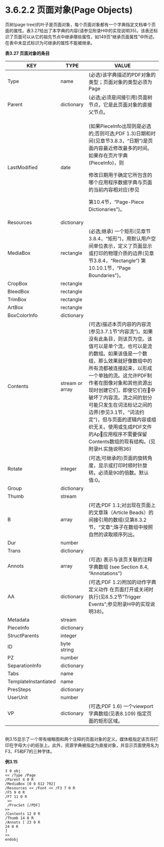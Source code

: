 # 3.6.2.2 页面对象(Page Objects)

页树(page tree)的叶子是页面对象，每个页面对象都有一个字典指定文档单个页面的属性。表3.27给出了本字典的内容(请参见附录H中的实现说明35)。该表还标识了页面可以从它的祖先节点中继承哪些属性，如149页“继承页面属性”中所述。在表中未显式标识为可继承的属性不能被继承。

**表3.27 页面对象的条目**

| KEY                  | TYPE            | VALUE                                                                                                                                                                                                                                                    |
| -------------------- | --------------- | -------------------------------------------------------------------------------------------------------------------------------------------------------------------------------------------------------------------------------------------------------- |
| Type                 | name            | (必选)该字典描述的PDF对象的类型；页面对象的类型必须为Page                                                                                                                                                                                                                        |
| Parent               | dictionary      | (必选;必须是间接引用)页面树节点，它是此页面对象的直接父节点。                                                                                                                                                                                                                         |
| LastModified         | date            | <p>(如果PieceInfo出现则是必选的;否则可选;PDF 1.3)日期和时间(见章节3.8.3，“日期”)是页面内容最近修改最多的时间。如果存在页片字典(PieceInfo)，则</p><p>修改日期用于确定它所包含的哪个应用程序数据字典与页面的当前内容相对应(参见</p><p>第10.4节，“Page-Piece Dictionaries”)。</p>                                                                    |
| Resources            | dictionary      |                                                                                                                                                                                                                                                          |
| MediaBox             | rectangle       | (必选;继承) 一个矩形(见章节3.8.4，“矩形”)，用默认用户空间单位表示，定义了页面显示或打印的物理介质的边界(见章节3.8.4，“Rectangle”) 第10.10.1节，“Page Boundaries”)。                                                                                                                                           |
| CropBox              | rectangle       |                                                                                                                                                                                                                                                          |
| BleedBox             | rectangle       |                                                                                                                                                                                                                                                          |
| TrimBox              | rectangle       |                                                                                                                                                                                                                                                          |
| ArtBox               | rectangle       |                                                                                                                                                                                                                                                          |
| BoxColorInfo         | dictionary      |                                                                                                                                                                                                                                                          |
| Contents             | stream or array | (可选)描述本页内容的内容流(参见3.7.1节“内容流”)。如果没有此条目，则该页为空。该值可以是单个流，也可以是流的数组。如果该值是一个数组，那么效果就好像数组中的所有流都被连接起来，以形成一个单独的流。这允许PDF制作者在图像对象和其他资源出现时创建它们，即使它们在中破坏了内容流。流之间的划分可能只发生在词法标记之间的边界(参见3.1节，“词法约定”)，但与页面的逻辑内容或组织无关。使用或生成PDF文件的Ap应用程序不需要保留Contents数组的现有结构。(见附录H.实施说明36) |
| Rotate               | integer         | (可选;可继承的)页面的旋转角度，显示或打印时顺时针旋转。必须是90的倍数。默认值:0。                                                                                                                                                                                                             |
| Group                | dictionary      |                                                                                                                                                                                                                                                          |
| Thumb                | stream          |                                                                                                                                                                                                                                                          |
| B                    | array           | (可选;PDF 1.1;对出现在页面上的文章珠（Article Beads）的间接引用的数组(见第8.3.2节，“文章”;珠子在数组中按照自然的读取顺序列出。                                                                                                                                                                          |
| Dur                  | number          |                                                                                                                                                                                                                                                          |
| Trans                | dictionary      |                                                                                                                                                                                                                                                          |
| Annots               | array           | (可选) 表示与该页关联的注释字典数组 (see Section 8.4, “Annotations”)                                                                                                                                                                                                     |
| AA                   | dictionary      | (可选;PDF 1.2)附加的动作字典定义动作 在页面打开或关闭时执行(见8.5.2节“Trigger Events”;参见附录H中的实现说明38)。                                                                                                                                                                              |
| Metadata             | stream          |                                                                                                                                                                                                                                                          |
| PieceInfo            | dictionary      |                                                                                                                                                                                                                                                          |
| StructParents        | integer         |                                                                                                                                                                                                                                                          |
| ID                   | byte string     |                                                                                                                                                                                                                                                          |
| PZ                   | number          |                                                                                                                                                                                                                                                          |
| SeparationInfo       | dictionary      |                                                                                                                                                                                                                                                          |
| Tabs                 | name            |                                                                                                                                                                                                                                                          |
| TemplateInstantiated | name            |                                                                                                                                                                                                                                                          |
| PresSteps            | dictionary      |                                                                                                                                                                                                                                                          |
| UserUnit             | number          |                                                                                                                                                                                                                                                          |
| VP                   | dictionary      | (可选;PDF 1.6) 一个viewport字典数组(见表8.109) 指定页面的矩形区域。                                                                                                                                                                                                          |

\
例3.15显示了一个带有缩略图和两个注释的页面对象的定义。媒体框指定该页将打印在字母大小的纸张上。此外，资源字典被指定为直接对象，并显示页面使用名为F3、F5和F7的三种字体。

**例3.15**

```
3 0 obj
<< /Type /Page
/Parent 4 0 R
/MediaBox [0 0 612 792]
/Resources << /Font << /F3 7 0 R
/F5 9 0 R
/F7 11 0 R
 >>
 /ProcSet [/PDF]
>>
/Contents 12 0 R
/Thumb 14 0 R
/Annots [ 23 0 R
24 0 R
]
>>
endobj
```
